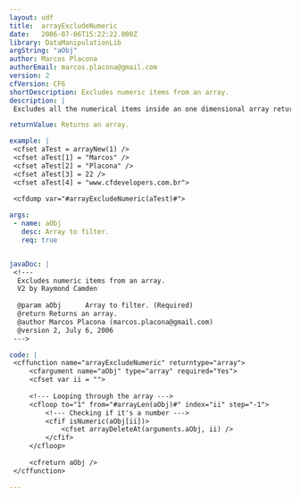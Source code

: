 ```yaml
---
layout: udf
title:  arrayExcludeNumeric
date:   2006-07-06T15:22:22.000Z
library: DataManipulationLib
argString: "aObj"
author: Marcos Placona
authorEmail: marcos.placona@gmail.com
version: 2
cfVersion: CF6
shortDescription: Excludes numeric items from an array.
description: |
 Excludes all the numerical items inside an one dimensional array returning a new &quot;non numeric&quot; array.

returnValue: Returns an array.

example: |
 <cfset aTest = arrayNew(1) />
 <cfset aTest[1] = "Marcos" />
 <cfset aTest[2] = "Placona" />
 <cfset aTest[3] = 22 />
 <cfset aTest[4] = "www.cfdevelopers.com.br">
 
 <cfdump var="#arrayExcludeNumeric(aTest)#">

args:
 - name: aObj
   desc: Array to filter.
   req: true


javaDoc: |
 <!---
  Excludes numeric items from an array.
  V2 by Raymond Camden
  
  @param aObj      Array to filter. (Required)
  @return Returns an array. 
  @author Marcos Placona (marcos.placona@gmail.com) 
  @version 2, July 6, 2006 
 --->

code: |
 <cffunction name="arrayExcludeNumeric" returntype="array">
     <cfargument name="aObj" type="array" required="Yes">
     <cfset var ii = "">
     
     <!--- Looping through the array --->
     <cfloop to="1" from="#arrayLen(aObj)#" index="ii" step="-1">
         <!--- Checking if it's a number --->
         <cfif isNumeric(aObj[ii])>
             <cfset arrayDeleteAt(arguments.aObj, ii) />
         </cfif>
     </cfloop>
     
     <cfreturn aObj />
 </cffunction>

---
```


